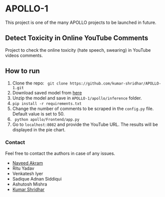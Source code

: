 # APOLLO-1
This project is one of the many APOLLO projects to be launched in future.

## Detect Toxicity in Online YouTube Comments
Project to check the online toxicity (hate speech, swearing) in YouTube videos comments.

## How to run

1. Clone the repo: ``` git clone https://github.com/kumar-shridhar/APOLLO-1.git``` 
2. Download saved model from [here](https://drive.google.com/file/d/1RNd4L_zGVrFF_Cl-6KfoHIInMO-5A0e3/view?usp=sharing)
3. Unzip the model and save in ```APOLLO-1/apollo/inference``` folder.
4. ```pip install -r requirements.txt```
5. Change the number of comments to be scraped in the ```config.py``` file. Default value is set to 50.
5. ``` python apollo/Frontend/app.py```
6. Go to ```localhost:8082``` and provide the YouTube URL. The results will be displayed in the pie chart.


### Contact
Feel free to contact the authors in case of any issues. 
* [Naveed Akram](https://github.com/n-akram)
* Ritu Yadav
* Venkatesh Iyer 
* Sadique Adnan Siddiqui
* Ashutosh Mishra
* [Kumar Shridhar](https://kumar-shridhar.github.io/)
